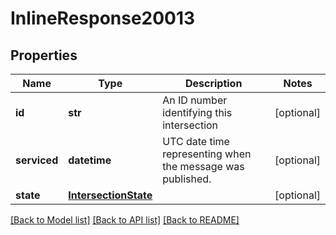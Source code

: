 # InlineResponse20013

## Properties
Name | Type | Description | Notes
------------ | ------------- | ------------- | -------------
**id** | **str** | An ID number identifying this intersection | [optional] 
**serviced** | **datetime** | UTC date time representing when the message was published. | [optional] 
**state** | [**IntersectionState**](IntersectionState.md) |  | [optional] 

[[Back to Model list]](../README.md#documentation-for-models) [[Back to API list]](../README.md#documentation-for-api-endpoints) [[Back to README]](../README.md)

